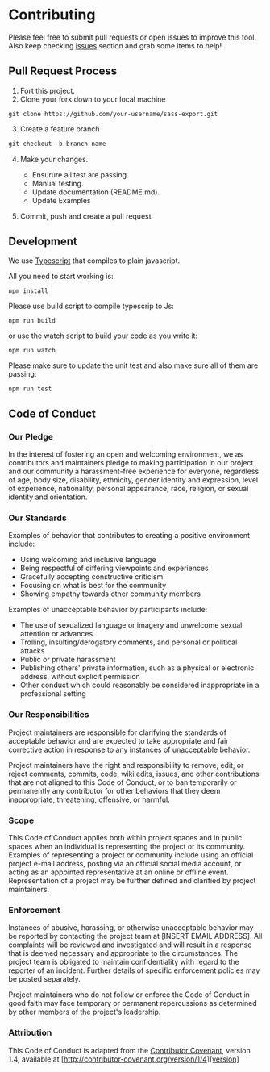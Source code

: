 # Contributing

Please feel free to submit pull requests or open issues to improve this tool.
Also keep checking [issues][issues] section and grab some items to help!

## Pull Request Process

1. Fort this project.
2. Clone your fork down to your local machine
```
git clone https://github.com/your-username/sass-export.git
```
3. Create a feature branch
```markdown
git checkout -b branch-name
```
4. Make your changes.
   - Ensurure all test are passing.
   - Manual testing.
   - Update documentation (README.md).
   - Update Examples

5. Commit, push and create a pull request

## Development
We use [Typescript](https://www.typescriptlang.org/) that compiles to plain
javascript.

All you need to start working is:
```
npm install
```
Please use build script to compile typescrip to Js:
```
npm run build
```
or use the watch script to build your code as you write it: 
```
npm run watch
```
Please make sure to update the unit test and also make sure all of them are passing:
```
npm run test
```


## Code of Conduct

### Our Pledge

In the interest of fostering an open and welcoming environment, we as
contributors and maintainers pledge to making participation in our project and
our community a harassment-free experience for everyone, regardless of age, body
size, disability, ethnicity, gender identity and expression, level of experience,
nationality, personal appearance, race, religion, or sexual identity and
orientation.

### Our Standards

Examples of behavior that contributes to creating a positive environment
include:

* Using welcoming and inclusive language
* Being respectful of differing viewpoints and experiences
* Gracefully accepting constructive criticism
* Focusing on what is best for the community
* Showing empathy towards other community members

Examples of unacceptable behavior by participants include:

* The use of sexualized language or imagery and unwelcome sexual attention or
advances
* Trolling, insulting/derogatory comments, and personal or political attacks
* Public or private harassment
* Publishing others' private information, such as a physical or electronic
  address, without explicit permission
* Other conduct which could reasonably be considered inappropriate in a
  professional setting

### Our Responsibilities

Project maintainers are responsible for clarifying the standards of acceptable
behavior and are expected to take appropriate and fair corrective action in
response to any instances of unacceptable behavior.

Project maintainers have the right and responsibility to remove, edit, or
reject comments, commits, code, wiki edits, issues, and other contributions
that are not aligned to this Code of Conduct, or to ban temporarily or
permanently any contributor for other behaviors that they deem inappropriate,
threatening, offensive, or harmful.

### Scope

This Code of Conduct applies both within project spaces and in public spaces
when an individual is representing the project or its community. Examples of
representing a project or community include using an official project e-mail
address, posting via an official social media account, or acting as an appointed
representative at an online or offline event. Representation of a project may be
further defined and clarified by project maintainers.

### Enforcement

Instances of abusive, harassing, or otherwise unacceptable behavior may be
reported by contacting the project team at [INSERT EMAIL ADDRESS]. All
complaints will be reviewed and investigated and will result in a response that
is deemed necessary and appropriate to the circumstances. The project team is
obligated to maintain confidentiality with regard to the reporter of an incident.
Further details of specific enforcement policies may be posted separately.

Project maintainers who do not follow or enforce the Code of Conduct in good
faith may face temporary or permanent repercussions as determined by other
members of the project's leadership.

### Attribution

This Code of Conduct is adapted from the [Contributor Covenant][homepage], version 1.4,
available at [http://contributor-covenant.org/version/1/4][version]

[homepage]: http://contributor-covenant.org
[version]: http://contributor-covenant.org/version/1/4/
[issues]: https://github.com/plentycode/sass-export/issues
